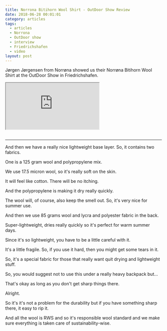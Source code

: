 ```yaml
---
title: Norrona Bitihorn Wool Shirt - OutDoor Show Review
date: 2018-06-28 00:01:01
category: articles
tags:
  - articles
  - Norrona
  - OutDoor show
  - interview
  - Friedrichshafen
  - video
layout: post
---
```


Jørgen Jørgensen from Norrøna showed us their Norrøna Bitihorn Wool Shirt at the OutDoor Show in Friedrichshafen.

<div class="embed-responsive embed-responsive-16by9">
    <iframe class="embed-responsive-item" src="https://www.youtube.com/embed/_CfHpOZhyTQ"></iframe>
</div>
<br>
<!--more-->

---

And then we have a really nice lightweight base layer. So, it contains two fabrics.

One is a 125 gram wool and polypropylene mix.

We use 17.5 micron wool, so it's really soft on the skin.

It will feel like cotton. There will be no itching.

And the polypropylene is making it dry really quickly.

The wool will, of course, also keep the smell out. So, it's very nice for summer use.

And then we use 85 grams wool and lycra and polyester fabric in the back.

Super-lightweight, dries really quickly so it's perfect for warm summer days.

Since it's so lightweight, you have to be a little careful with it.

It's a little fragile. So, if you use it hard, then you might get some tears in it.

So, it's a special fabric for those that really want quit drying and lightweight stuff.

So, you would suggest not to use this under a really heavy backpack but...

That's okay as long as you don't get sharp things there.

Alright.

So it's it's not a problem for the durability but if you have something sharp there, it easy to rip it.

And all the wool is RWS and so it's responsible wool standard and we make sure everything is taken care of sustainability-wise.
